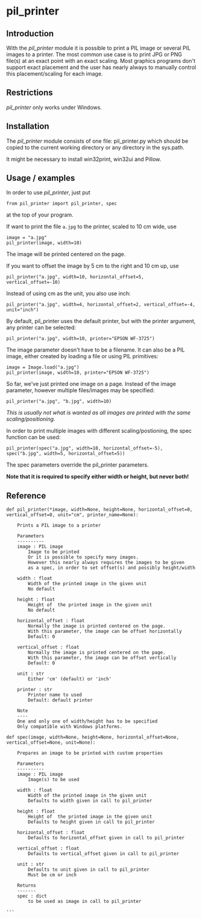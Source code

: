 # pil_printer
## Introduction
With the *pil_printer* module it is possible to print a PIL image or several PIL images to a printer.
The most common use case is to print JPG or PNG file(s) at an exact point with an exact scaling.
Most graphics programs don't support exact placement and the user has nearly always to
manually control this placement/scaling for each image.

## Restrictions
*pil_printer* only works under Windows.

## Installation
The *pil_printer* module consists of one file: pil_printer.py which should be copied to the
current working directory or any directory in the sys.path.

It might be necessary to install win32print, win32ui and Pillow.

## Usage / examples
In order to use *pil_printer*, just put
```
from pil_printer import pil_printer, spec
```
at the top of your program.

If want to print the file `a.jpg` to the printer, scaled to 10 cm wide, use
```
image = "a.jpg"
pil_printer(image, width=10)
```
The image will be printed centered on the page.

If you want to offset the image by 5 cm to the right and 10 cm up, use
```
pil_printer("a.jpg", width=10, horizontal_offset=5, vertical_offset=-10)
```
Instead of using cm as the unit, you also use inch:
```
pil_printer("a.jpg", width=4, horizontal_offset=2, vertical_offset=-4, unit="inch")
```
By default, pil_printer uses the default printer, but with the printer argument,
any printer can be selected:
```
pil_printer("a.jpg", width=10, printer="EPSON WF-3725")
```
The image parameter doesn't have to be a filename. It can also be a PIL image, either
created by loading a file or using PIL primitives:
```
image = Image.load("a.jpg")
pil_printer(image, width=10, printer="EPSON WF-3725")
```
So far, we've just printed one image on a page.
Instead of the image parameter, however multiple files/images may be specified:
```
pil_printer("a.jpg", "b.jpg", width=10)
```
*This is usually not what is wanted as all images are printed with the same scaling/positioning.*

In order to print multiple images with different scaling/postioning, the spec function can be used:
```
pil_printer(spec("a.jpg", width=10, horizontal_offset=-5), spec("b.jpg", width=5, horizontal_offset=5))
```
The spec parameters override the pil_printer parameters.

**Note that it is required to specify either width or height, but never both!**

## Reference
```
def pil_printer(*image, width=None, height=None, horizontal_offset=0, vertical_offset=0, unit="cm", printer_name=None):

    Prints a PIL image to a printer
    
    Parameters
    ----------
    image : PIL image
        Image to be printed
        Or it is possible to specify many images.
        However this nearly always requires the images to be given
        as a spec, in order to set offset(s) and possibly height/width
        
    width : float 
        Width of the printed image in the given unit
        No default
        
    height : float 
        Height of  the printed image in the given unit
        No default
                    
    horizontal_offset : float
        Normally the image is printed centered on the page.
        With this parameter, the image can be offset horizontally
        Default: 0
        
    vertical_offset : float
        Normally the image is printed centered on the page.
        With this parameter, the image can be offset vertically
        Default: 0        
        
    unit : str
        Either 'cm' (default) or 'inch'

    printer : str
        Printer name to used
        Default: default printer

    Note
    ----
    One and only one of width/height has to be specified
    Only compatible with Windows platforms.
```

```
def spec(image, width=None, height=None, horizontal_offset=None, vertical_offset=None, unit=None):

    Prepares an image to be printed with custom properties
    
    Parameters
    ----------
    image : PIL image
        Image(s) to be used
        
    width : float 
        Width of the printed image in the given unit
        Defaults to width given in call to pil_printer
        
    height : float 
        Height of  the printed image in the given unit
        Defaults to height given in call to pil_printer        
                    
    horizontal_offset : float
        Defaults to horizontal_offset given in call to pil_printer
        
    vertical_offset : float
        Defaults to vertical_offset given in call to pil_printer
        
    unit : str 
        Defaults to unit given in call to pil_printer
        Must be cm or inch
        
    Returns
    -------
    spec : dict
        to be used as image in call to pil_printer

'''

